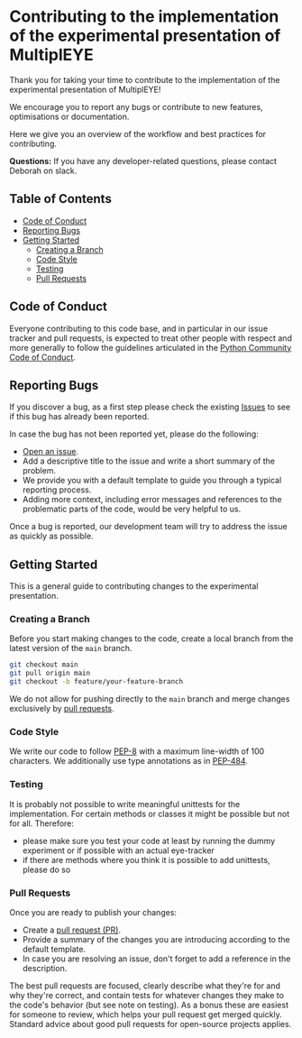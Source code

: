 # Contributing to the implementation of the experimental presentation of MultiplEYE
Thank you for taking your time to contribute to the implementation of the experimental presentation of MultiplEYE!

We encourage you to report any bugs or contribute to new features, optimisations or documentation.

Here we give you an overview of the workflow and best practices for contributing.

**Questions:** If you have any developer-related questions, please contact Deborah on slack.

## Table of Contents
- [Code of Conduct](#code-of-conduct)
- [Reporting Bugs](#reporting-bugs)
- [Getting Started](#getting-started)
  - [Creating a Branch](#creating-a-branch)
  - [Code Style](#code-style)
  - [Testing](#testing)
  - [Pull Requests](#pull-requests)



## Code of Conduct

Everyone contributing to this code base, and in particular in our issue tracker and pull
requests, is expected to treat other people with respect and more generally to follow the guidelines
articulated in the [Python Community Code of Conduct](https://www.python.org/psf/codeofconduct/).


## Reporting Bugs

If you discover a bug, as a first step please check the existing
[Issues](https://github.com/MultiplEYE-COST/wg1-experiment-implementation/issues) to see if this bug has already been
reported.

In case the bug has not been reported yet, please do the following:

- [Open an issue](https://github.com/MultiplEYE-COST/wg1-experiment-implementation/issues).
- Add a descriptive title to the issue and write a short summary of the problem.
- We provide you with a default template to guide you through a typical reporting process.
- Adding more context, including error messages and references to the problematic parts of the code,
would be very helpful to us.

Once a bug is reported, our development team will try to address the issue as quickly as possible.

## Getting Started

This is a general guide to contributing changes to the experimental presentation.

### Creating a Branch

Before you start making changes to the code, create a local branch from the latest version of the
`main` branch.

```bash
git checkout main
git pull origin main
git checkout -b feature/your-feature-branch
```

We do not allow for pushing directly to the `main` branch and merge changes exclusively by
[pull requests](#pull-requests).

### Code Style

We write our code to follow [PEP-8](https://www.python.org/dev/peps/pep-0008) with a maximum
line-width of 100 characters. We additionally use type annotations as in [PEP-484](
https://peps.python.org/pep-0484).

### Testing

It is probably not possible to write meaningful unittests for the implementation. For certain methods or classes
it might be possible but not for all. Therefore:

- please make sure you test your code at least by running the dummy experiment or if possible with an actual eye-tracker
- if there are methods where you think it is possible to add unittests, please do so


### Pull Requests

Once you are ready to publish your changes:

- Create a [pull request (PR)](https://github.com/MultiplEYE-COST/wg1-experiment-implementation/pulls).
- Provide a summary of the changes you are introducing according to the default template.
- In case you are resolving an issue, don't forget to add a reference in the description.

The best pull requests are focused, clearly describe what they're for and why they're correct, and
contain tests for whatever changes they make to the code's behavior (but see note on testing). As a bonus these are easiest
for someone to review, which helps your pull request get merged quickly. Standard advice about good
pull requests for open-source projects applies.
